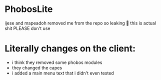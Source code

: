 # PhobosLite
ijese and mapeadoh removed me from the repo so leaking :troll:
this is actual shit PLEASE don't use
# Literally changes on the client:
- i think they removed some phobos modules
- they changed the capes
- i added a main menu text that i didn't even tested
